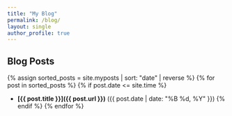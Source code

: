```yaml
---
title: "My Blog"
permalink: /blog/
layout: single
author_profile: true
---
```


## Blog Posts

{% assign sorted_posts = site.myposts | sort: "date" | reverse %}
{% for post in sorted_posts %}
  {% if post.date <= site.time %}
  - **[{{ post.title }}]({{ post.url }})** ({{ post.date | date: "%B %d, %Y" }})
  {% endif %}
{% endfor %}
